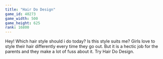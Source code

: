```yaml
---
title: "Hair Do Design"
game_id: 40273
game_width: 500
game_height: 625
rank: 16800
---
```

Hey! Which hair style should i do today? Is this style suits me? 
Girls love to style their hair differently every time they go out. 
But it is a hectic job for the parents and they make a lot of fuss about it.
Try Hair Do Design.